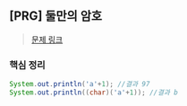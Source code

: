 ## [PRG] 둘만의 암호
>[문제 링크](https://school.programmers.co.kr/learn/courses/30/lessons/155652)

### 핵심 정리
~~~java
System.out.println('a'+1); //결과 97
System.out.println((char)('a'+1)); //결과 b
~~~
